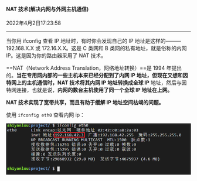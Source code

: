 #### NAT 技术(解决内网与外网主机通信)

2022年4月2日17:23:58

---

当你用 ifconfig 查看 IP 地址时，有时你会发现自己的 IP 地址是这样的———192.168.X.X 或 172.16.X.X。这是 C 类网和 B 类网的私有地址，就是俗称的内网 IP。这是因为你的路由器采用了 NAT 技术。

==NAT（Network Address Translation，网络地址转换）==是 1994 年提出的。**当在专用网内部的一些主机本来已经分配到了内网 IP 地址，但现在又想和因特网上的主机通信时，NAT 技术将其内网 IP 地址转换成全球 IP** 地址，然后与因特网连接，也就是说，**内网的数台主机使用了同一个全球 IP 地址在上网。**

**NAT 技术实现了宽带共享，而且有助于缓解 IP 地址空间枯竭的问题。**

使用 `ifconfig eth0` 查看内网 ip：

![图片描述](3.5_NAT技术.assets/f66c358f0beb62eb876c592a7c60cd86-0.png)